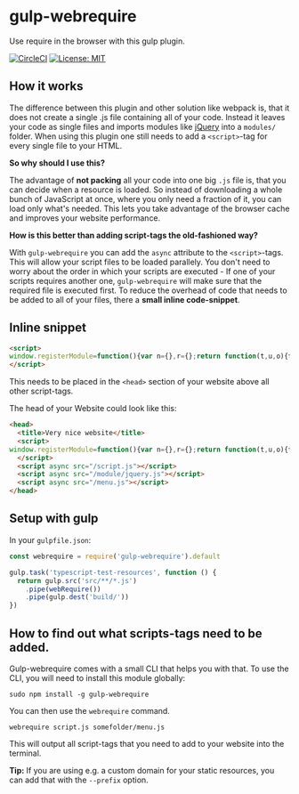 # gulp-webrequire

Use require in the browser with this gulp plugin.

[![CircleCI](https://circleci.com/gh/robojones/gulp-webrequire.svg?style=shield)](https://circleci.com/gh/robojones/gulp-webrequire)
[![License: MIT](https://img.shields.io/badge/License-MIT-yellow.svg)](https://opensource.org/licenses/MIT)

## How it works

The difference between this plugin and other solution like webpack is, that it does not create a single .js file containing all of your code.
Instead it leaves your code as single files and imports modules like [jQuery](https://npmjs.com/package/jquery) into a `modules/` folder.
When using this plugin one still needs to add a `<script>`-tag for every single file to your HTML.

__So why should I use this?__

The advantage of __not packing__ all your code into one big `.js` file is, that you can decide when a resource is loaded.
So instead of downloading a whole bunch of JavaScript at once, where you only need a fraction of it, you can load only what's needed.
This lets you take advantage of the browser cache and improves your website performance.

__How is this better than adding script-tags the old-fashioned way?__

With `gulp-webrequire` you can add the `async` attribute to the `<script>`-tags.
This will allow your script files to be loaded parallely.
You don't need to worry about the order in which your scripts are executed - If one of your scripts requires another one,
`gulp-webrequire` will make sure that the required file is executed first.
To reduce the overhead of code that needs to be added to all of your files, there a __small inline code-snippet__.

## Inline snippet

```html
<script>
window.registerModule=function(){var n={},r={};return function(t,u,o){function f(n){c=c.filter(function(r){return r!==n})}function i(){if(!c.length){var t={exports:{}};o(t,t.exports,e),n[u]=t.exports,r[u]&&r[u].forEach(function(n){return n()})}}function e(r){var u=t.filter(function(n){return n[0]===r})[1][1];return n[u]}var c=t.map(function(n){return n[1]});t.forEach(function(t){t[0];var u=t[1];n[u]?f(u):function(n,t){r[n]||(r[n]=[]),r[n].push(t)}(u,function(){f(u),i()})}),i()}}();
</script>
```

This needs to be placed in the `<head>` section of your website above all other script-tags.

The head of your Website could look like this:

```html
<head>
  <title>Very nice website</title>
  <script>
window.registerModule=function(){var n={},r={};return function(t,u,o){function f(n){c=c.filter(function(r){return r!==n})}function i(){if(!c.length){var t={exports:{}};o(t,t.exports,e),n[u]=t.exports,r[u]&&r[u].forEach(function(n){return n()})}}function e(r){var u=t.filter(function(n){return n[0]===r})[1][1];return n[u]}var c=t.map(function(n){return n[1]});t.forEach(function(t){t[0];var u=t[1];n[u]?f(u):function(n,t){r[n]||(r[n]=[]),r[n].push(t)}(u,function(){f(u),i()})}),i()}}();
  </script>
  <script async src="/script.js"></script>
  <script async src="/module/jquery.js"></script>
  <script async src="/menu.js"></script>
</head>
```

## Setup with gulp

In your `gulpfile.json`:

```javascript
const webrequire = require('gulp-webrequire').default

gulp.task('typescript-test-resources', function () {
  return gulp.src('src/**/*.js')
    .pipe(webRequire())
    .pipe(gulp.dest('build/'))
})
```

## How to find out what scripts-tags need to be added.

Gulp-webrequire comes with a small CLI that helps you with that.
To use the CLI, you will need to install this module globally:

```
sudo npm install -g gulp-webrequire
```

You can then use the `webrequire` command.

```
webrequire script.js somefolder/menu.js
```

This will output all script-tags that you need to add to your website into the terminal.

__Tip:__ If you are using e.g. a custom domain for your static resources, you can add that with the `--prefix` option.
